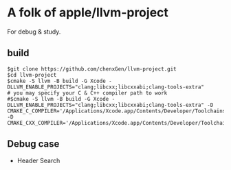 # A folk of apple/llvm-project

For debug & study.

## build

```
$git clone https://github.com/chenxGen/llvm-project.git
$cd llvm-project
$cmake -S llvm -B build -G Xcode -DLLVM_ENABLE_PROJECTS="clang;libcxx;libcxxabi;clang-tools-extra"
# you may specify your C & C++ compiler path to work
#$cmake -S llvm -B build -G Xcode -DLLVM_ENABLE_PROJECTS="clang;libcxx;libcxxabi;clang-tools-extra" -D CMAKE_C_COMPILER='/Applications/Xcode.app/Contents/Developer/Toolchains/XcodeDefault.xctoolchain/usr/bin/cc' -D CMAKE_CXX_COMPILER='/Applications/Xcode.app/Contents/Developer/Toolchains/XcodeDefault.xctoolchain/usr/bin/c++'
```

## Debug case

- Header Search 
